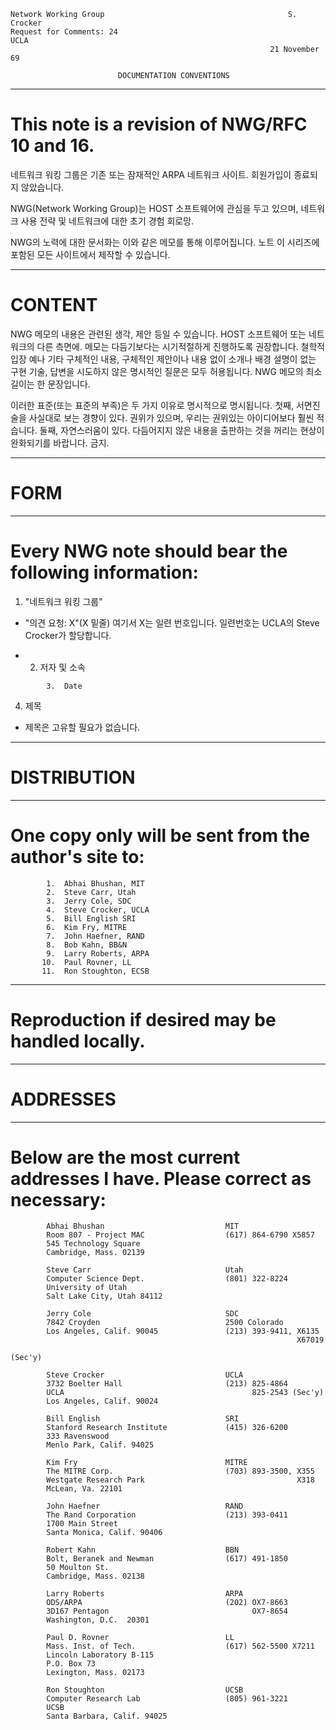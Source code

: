 

```text
Network Working Group                                         S. Crocker
Request for Comments: 24                                            UCLA
                                                          21 November 69

                        DOCUMENTATION CONVENTIONS
```

---
# **This note is a revision of NWG/RFC 10 and 16.**

네트워크 워킹 그룹은 기존 또는
잠재적인 ARPA 네트워크 사이트. 회원가입이 종료되지 않았습니다.

NWG\(Network Working Group\)는 HOST 소프트웨어에 관심을 두고 있으며,
네트워크 사용 전략 및 네트워크에 대한 초기 경험
회로망.

NWG의 노력에 대한 문서화는 이와 같은 메모를 통해 이루어집니다. 노트
이 시리즈에 포함된 모든 사이트에서 제작할 수 있습니다.

---
# **CONTENT**

NWG 메모의 내용은 관련된 생각, 제안 등일 수 있습니다.
HOST 소프트웨어 또는 네트워크의 다른 측면에. 메모는
다듬기보다는 시기적절하게 진행하도록 권장합니다. 철학적 입장
예나 기타 구체적인 내용, 구체적인 제안이나 내용 없이
소개나 배경 설명이 없는 구현 기술,
답변을 시도하지 않은 명시적인 질문은 모두 허용됩니다.
NWG 메모의 최소 길이는 한 문장입니다.

이러한 표준\(또는 표준의 부족\)은 두 가지 이유로 명시적으로 명시됩니다.
첫째, 서면진술을 사실대로 보는 경향이 있다.
권위가 있으며, 우리는
권위있는 아이디어보다 훨씬 적습니다. 둘째, 자연스러움이 있다.
다듬어지지 않은 내용을 출판하는 것을 꺼리는 현상이 완화되기를 바랍니다.
금지.

---
# **FORM**
---
# **Every NWG note should bear the following information:**

1. "네트워크 워킹 그룹"

- "의견 요청: X"\(X 밑줄\) 여기서 X는 일련 번호입니다. 일련번호는 UCLA의 Steve Crocker가 할당합니다.

- 2. 저자 및 소속

```text
        3.  Date
```

4. 제목

- 제목은 고유할 필요가 없습니다.

---
# **DISTRIBUTION**
---
# **One copy only will be sent from the author's site to:**

```text
        1.  Abhai Bhushan, MIT
        2.  Steve Carr, Utah
        3.  Jerry Cole, SDC
        4.  Steve Crocker, UCLA
        5.  Bill English SRI
        6.  Kim Fry, MITRE
        7.  John Haefner, RAND
        8.  Bob Kahn, BB&N
        9.  Larry Roberts, ARPA
       10.  Paul Rovner, LL
       11.  Ron Stoughton, ECSB
```

---
# **Reproduction if desired may be handled locally.**
---
# **ADDRESSES**
---
# **Below are the most current addresses I have.  Please correct as necessary:**

```text
        Abhai Bhushan                           MIT
        Room 807 - Project MAC                  (617) 864-6790 X5857
        545 Technology Square
        Cambridge, Mass. 02139

        Steve Carr                              Utah
        Computer Science Dept.                  (801) 322-8224
        University of Utah
        Salt Lake City, Utah 84112

        Jerry Cole                              SDC
        7842 Croyden                            2500 Colorado
        Los Angeles, Calif. 90045               (213) 393-9411, X6135
                                                                X67019
                                                                 (Sec'y)

        Steve Crocker                           UCLA
        3732 Boelter Hall                       (213) 825-4864
        UCLA                                          825-2543 (Sec'y)
        Los Angeles, Calif. 90024

        Bill English                            SRI
        Stanford Research Institute             (415) 326-6200
        333 Ravenswood
        Menlo Park, Calif. 94025

        Kim Fry                                 MITRE
        The MITRE Corp.                         (703) 893-3500, X355
        Westgate Research Park                                  X318
        McLean, Va. 22101

        John Haefner                            RAND
        The Rand Corporation                    (213) 393-0411
        1700 Main Street
        Santa Monica, Calif. 90406

        Robert Kahn                             BBN
        Bolt, Beranek and Newman                (617) 491-1850
        50 Moulton St.                          
        Cambridge, Mass. 02138

        Larry Roberts                           ARPA
        ODS/ARPA                                (202) OX7-8663
        3D167 Pentagon                                OX7-8654
        Washington, D.C.  20301

        Paul D. Rovner                          LL
        Mass. Inst. of Tech.                    (617) 562-5500 X7211
        Lincoln Laboratory B-115                
        P.O. Box 73
        Lexington, Mass. 02173

        Ron Stoughton                           UCSB
        Computer Research Lab                   (805) 961-3221
        UCSB
        Santa Barbara, Calif. 94025
```
